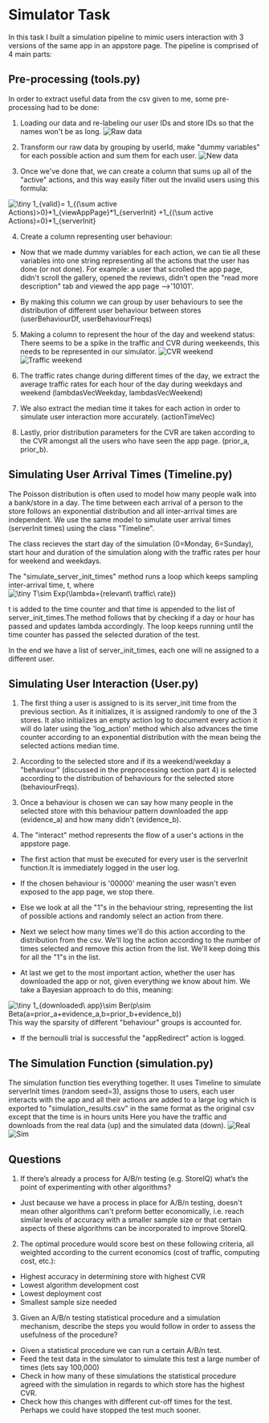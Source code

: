 # Simulator Task
In this task I built a simulation pipeline to mimic users interaction with 3 versions of the same app in an appstore page.
The pipeline is comprised of 4 main parts:
## Pre-processing (tools.py)
In order to extract useful data from the csv given to me, some pre-processing had to be done:
1. Loading our data and re-labeling our user IDs and store IDs so that the names won't be as long.
![Raw data](https://github.com/lavy91/storemaven-task/blob/master/images/dfraw.png)
2. Transform our raw data by grouping by userId, make "dummy variables" for each possible action and sum them for each user.
![New data](https://github.com/lavy91/storemaven-task/blob/master/images/dfchanged.png)

3. Once we've done that, we can create a column that sums up all of the "active" actions, and this way easily filter out the invalid users using this formula:

<img src="https://latex.codecogs.com/gif.latex?\inline&space;\dpi{150}&space;\tiny&space;1_{valid}=&space;1_{(\sum&space;active&space;Actions)>0}*1_{viewAppPage}*1_{serverInit}&space;&plus;1_{(\sum&space;active&space;Actions)=0}*1_{serverInit}" title="\tiny 1_{valid}= 1_{(\sum active Actions)>0}*1_{viewAppPage}*1_{serverInit} +1_{(\sum active Actions)=0}*1_{serverInit}" />

4. Create a column representing user behaviour:
- Now that we made dummy variables for each action, we can tie all these variables into one string representing all the actions that the user has done (or not done). For example:
a user that scrolled the app page, didn't scroll the gallery, opened the reviews, didn't open the "read more description" tab and viewed the app page -->'10101'.

- By making this column we can group by user behaviours to see the distribution of different user behaviour between stores (userBehaviourDf, userBehaviourFreqs)

5. Making a column to represent the hour of the day and weekend status:
There seems to be a spike in the traffic and CVR during weekeends, this needs to be represented in our simulator.
![CVR weekend](https://github.com/lavy91/storemaven-task/blob/master/images/weekendcvr.png)
![Traffic weekend](https://github.com/lavy91/storemaven-task/blob/master/images/weekendtraffic.png)


6. The traffic rates change during different times of the day, we extract the average traffic rates for each hour of the day during weekdays and weekend (lambdasVecWeekday, lambdasVecWeekend)

7. We also extract the median time it takes for each action in order to simulate user interaction more accurately. (actionTimeVec)

8. Lastly, prior distribution parameters for the CVR are taken according to the CVR amongst all the users who have seen the app page. (prior_a, prior_b).

## Simulating User Arrival Times (Timeline.py)
The Poisson distribution is often used to model how many people walk into a bank/store in a day.
The time between each arrival of a person to the store follows an exponential distribution and all inter-arrival times are independent.
We use the same model to simulate user arrival times (serverInit times) using the class "Timeline".

The class recieves the start day of the simulation (0=Monday, 6=Sunday), start hour and duration of the simulation along with the traffic rates per hour for weekend and weekdays.

The "simulate_server_init_times" method runs a loop which keeps sampling inter-arrival time, t, where 
<img src="https://latex.codecogs.com/gif.latex?\inline&space;\dpi{150}&space;\tiny&space;t\sim&space;Exp(\lambda={relevant\&space;traffic\&space;rate})" title="\tiny T\sim Exp(\lambda={relevant\ traffic\ rate})" />

t is added to the time counter and that time is appended to the list of server_init_times.The method  follows that by checking if a day or hour has passed and updates lambda accordingly. The loop keeps running until the time counter has passed the selected duration of the test.

In the end we have a list of server_init_times, each one will ne assigned to a different user.

## Simulating User Interaction (User.py)
1. The first thing a user is assigned to is its server_init time from the previous section. As it initializes, it is assigned randomly to one of the 3 stores.
It also initializes an empty action log to document every action it will do later using the 'log_action' method which also advances the time counter according to an exponential distribution with the mean being the selected actions median time.

2. According to the selected store and if its a weekend/weekday a "behaviour" (discussed in the preprocessing section part 4) is selected according to the distribution of behaviours for the selected store (behaviourFreqs).

3. Once a behaviour is chosen we can say how many people in the selected store with this behaviour pattern downloaded the app (evidence_a) and how many didn't (evidence_b). 

4. The "interact" method represents the flow of a user's actions in the appstore page.
- The first action that must be executed for every user is the serverInit function.It is immediately logged in the user log.
- If the chosen behaviour is '00000' meaning the user wasn't even exposed to the app page, we stop there.
- Else we look at all the "1"s in the behaviour string, representing the list of possible actions and randomly select an action from there.
- Next we select how many times we'll do this action according to the distribution from the csv. We'll log the action according to the number of times selected and remove this action from the list. We'll keep doing this for all the "1"s in the list.

- At last we get to the most important action, whether the user has downloaded the app or not, given everything we know about him. We take a Bayesian approach to do this, meaning:

<img src="https://latex.codecogs.com/gif.latex?\inline&space;\dpi{150}&space;\tiny&space;1_{downloaded\&space;app}\sim&space;Ber(p\sim&space;Beta(a=prior_a&plus;evidece_a,b=prior_b&plus;evidence_b))" title="\tiny 1_{downloaded\ app}\sim Ber(p\sim Beta(a=prior_a+evidence_a,b=prior_b+evidence_b))" />
This way the sparsity of different "behaviour" groups is accounted for.


- If the bernoulli trial is successful the "appRedirect" action is logged.


## The Simulation Function (simulation.py)

The simulation function ties everything together. It uses Timeline to simulate serverInit times (random seed=3), assigns those to users, each user interacts with the app and all their actions are added to a large log which is exported to "simulation_results.csv" in the same format as the original csv except that the time is in hours units
Here you have the traffic and downloads from the real data (up) and the simulated data (down).
![Real](https://github.com/lavy91/storemaven-task/blob/master/images/realdata.png)
![Sim](https://github.com/lavy91/storemaven-task/blob/master/images/simdata.png)


## Questions
1.	If there’s already a process for A/B/n testing (e.g. StoreIQ) what’s the point of experimenting with other algorithms?
- Just because we have a process in place for A/B/n testing, doesn't mean other algorithms can't preform better economically, i.e. reach similar levels of accuracy with a smaller sample size or that certain aspects of these algorithms can be incorporated to improve StoreIQ.
2. The optimal procedure would score best on these following criteria, all weighted according to the current economics (cost of traffic, computing cost, etc.):
- Highest accuracy in determining store with highest CVR
- Lowest algorithm development cost
- Lowest deployment cost
- Smallest sample size needed

3. Given an A/B/n testing statistical procedure and a simulation mechanism, describe the steps you would follow in order to assess the usefulness of the procedure?

- Given a statistical procedure we can run a certain A/B/n test.
- Feed the test data in the simulator to simulate this test a large number of times (lets say 100,000)
- Check in how many of these simulations the statistical procedure agreed with the simulation in regards to which store has the highest CVR.
- Check how this changes with different cut-off times for the test. Perhaps we could have stopped the test much sooner.
